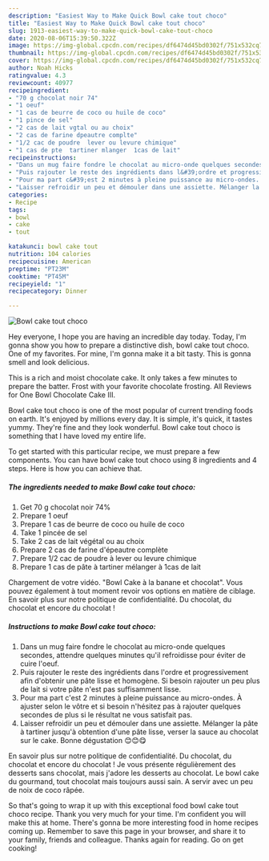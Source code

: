 ```yaml
---
description: "Easiest Way to Make Quick Bowl cake tout choco"
title: "Easiest Way to Make Quick Bowl cake tout choco"
slug: 1913-easiest-way-to-make-quick-bowl-cake-tout-choco
date: 2020-08-06T15:39:50.322Z
image: https://img-global.cpcdn.com/recipes/df6474d45bd0302f/751x532cq70/bowl-cake-tout-choco-photo-principale-de-la-recette.jpg
thumbnail: https://img-global.cpcdn.com/recipes/df6474d45bd0302f/751x532cq70/bowl-cake-tout-choco-photo-principale-de-la-recette.jpg
cover: https://img-global.cpcdn.com/recipes/df6474d45bd0302f/751x532cq70/bowl-cake-tout-choco-photo-principale-de-la-recette.jpg
author: Noah Hicks
ratingvalue: 4.3
reviewcount: 40977
recipeingredient:
- "70 g chocolat noir 74"
- "1 oeuf"
- "1 cas de beurre de coco ou huile de coco"
- "1 pince de sel"
- "2 cas de lait vgtal ou au choix"
- "2 cas de farine dpeautre complte"
- "1/2 cac de poudre  lever ou levure chimique"
- "1 cas de pte  tartiner mlanger  1cas de lait"
recipeinstructions:
- "Dans un mug faire fondre le chocolat au micro-onde quelques secondes, attendre quelques minutes qu&#39;il refroidisse pour éviter de cuire l&#39;oeuf."
- "Puis rajouter le reste des ingrédients dans l&#39;ordre et progressivement afin d&#39;obtenir une pâte lisse et homogène. Si besoin rajouter un peu plus de lait si votre pâte n&#39;est pas suffisamment lisse."
- "Pour ma part c&#39;est 2 minutes à pleine puissance au micro-ondes. À ajuster selon le vôtre et si besoin n&#39;hésitez pas à rajouter quelques secondes de plus si le résultat ne vous satisfait pas."
- "Laisser refroidir un peu et démouler dans une assiette. Mélanger la pâte à tartiner jusqu&#39;à obtention d&#39;une pâte lisse, verser la sauce au chocolat sur le cake. Bonne dégustation 😊😊😋"
categories:
- Recipe
tags:
- bowl
- cake
- tout

katakunci: bowl cake tout 
nutrition: 104 calories
recipecuisine: American
preptime: "PT23M"
cooktime: "PT45M"
recipeyield: "1"
recipecategory: Dinner

---
```



![Bowl cake tout choco](https://img-global.cpcdn.com/recipes/df6474d45bd0302f/751x532cq70/bowl-cake-tout-choco-photo-principale-de-la-recette.jpg)

Hey everyone, I hope you are having an incredible day today. Today, I'm gonna show you how to prepare a distinctive dish, bowl cake tout choco. One of my favorites. For mine, I'm gonna make it a bit tasty. This is gonna smell and look delicious.

This is a rich and moist chocolate cake. It only takes a few minutes to prepare the batter. Frost with your favorite chocolate frosting. All Reviews for One Bowl Chocolate Cake III.

Bowl cake tout choco is one of the most popular of current trending foods on earth. It's enjoyed by millions every day. It is simple, it's quick, it tastes yummy. They're fine and they look wonderful. Bowl cake tout choco is something that I have loved my entire life.


To get started with this particular recipe, we must prepare a few components. You can have bowl cake tout choco using 8 ingredients and 4 steps. Here is how you can achieve that.

<!--inarticleads1-->

##### The ingredients needed to make Bowl cake tout choco:

1. Get 70 g chocolat noir 74%
1. Prepare 1 oeuf
1. Prepare 1 cas de beurre de coco ou huile de coco
1. Take 1 pincée de sel
1. Take 2 cas de lait végétal ou au choix
1. Prepare 2 cas de farine d&#39;épeautre complète
1. Prepare 1/2 cac de poudre à lever ou levure chimique
1. Prepare 1 cas de pâte à tartiner mélanger à 1cas de lait


Chargement de votre vidéo. &#34;Bowl Cake à la banane et chocolat&#34;. Vous pouvez également à tout moment revoir vos options en matière de ciblage. En savoir plus sur notre politique de confidentialité. Du chocolat, du chocolat et encore du chocolat ! 

<!--inarticleads2-->

##### Instructions to make Bowl cake tout choco:

1. Dans un mug faire fondre le chocolat au micro-onde quelques secondes, attendre quelques minutes qu&#39;il refroidisse pour éviter de cuire l&#39;oeuf.
1. Puis rajouter le reste des ingrédients dans l&#39;ordre et progressivement afin d&#39;obtenir une pâte lisse et homogène. Si besoin rajouter un peu plus de lait si votre pâte n&#39;est pas suffisamment lisse.
1. Pour ma part c&#39;est 2 minutes à pleine puissance au micro-ondes. À ajuster selon le vôtre et si besoin n&#39;hésitez pas à rajouter quelques secondes de plus si le résultat ne vous satisfait pas.
1. Laisser refroidir un peu et démouler dans une assiette. Mélanger la pâte à tartiner jusqu&#39;à obtention d&#39;une pâte lisse, verser la sauce au chocolat sur le cake. Bonne dégustation 😊😊😋


En savoir plus sur notre politique de confidentialité. Du chocolat, du chocolat et encore du chocolat ! Je vous présente régulièrement des desserts sans chocolat, mais j&#39;adore les desserts au chocolat. Le bowl cake du gourmand, tout chocolat mais toujours aussi sain. A servir avec un peu de noix de coco râpée. 

So that's going to wrap it up with this exceptional food bowl cake tout choco recipe. Thank you very much for your time. I'm confident you will make this at home. There's gonna be more interesting food in home recipes coming up. Remember to save this page in your browser, and share it to your family, friends and colleague. Thanks again for reading. Go on get cooking!
